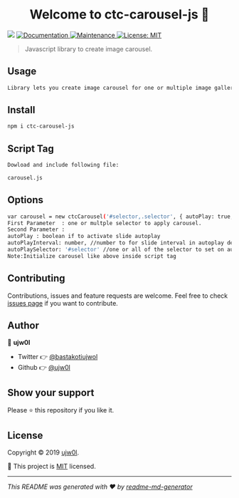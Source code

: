 <h1 align="center">Welcome to ctc-carousel-js 👋</h1>
<p>
  <img src="https://img.shields.io/badge/version-1.2.0-blue.svg?cacheSeconds=2592000" />
  <a href="https://ujw0l.github.io/carousel/">
    <img alt="Documentation" src="https://img.shields.io/badge/documentation-yes-brightgreen.svg" target="_blank" />
  </a>
  <a href="https://github.com/ujw0l/carousel.js/graphs/commit-activity">
    <img alt="Maintenance" src="https://img.shields.io/badge/Maintained%3F-yes-green.svg" target="_blank" />
  </a>
  <a href="https://github.com/ujw0l/carousel.js/blob/master/LICENSE">
    <img alt="License: MIT" src="https://img.shields.io/badge/License-MIT-yellow.svg" target="_blank" />
  </a>
</p>

> Javascript library to create image carousel.  
## Usage

```sh
Library lets you create image carousel for one or multiple image gallery
```

## Install

```sh
npm i ctc-carousel-js
```

## Script Tag

```sh
Dowload and include following file:

carousel.js 
```

## Options

```sh
var carousel = new ctcCarousel('#selector,.selector', { autoPlay: true, autoPlayInterval: number, autoPlaySelector: '#selector' });
First Parameter  : one or multple selector to apply carousel.
Second Parameter : 
autoPlay : boolean if to activate slide autoplay
autoPlayInterval: number, //number to for slide interval in autoplay default 1sec (e.g use 1000 for 1 second , 2000 for 2 seconds and so on)
autoPlaySelector: '#selector' //one or all of the selector to set on autoplay (if left empty all carousel will autoplay)
Note:Initialize carousel like above inside script tag
```




## Contributing

Contributions, issues and feature requests are welcome. Feel free to check [issues page](https://github.com/ujw0l/carousel.js/issues) if you want to contribute.

## Author

👤 **ujw0l**

* Twitter 👉 [@bastakotiujwol](https://twitter.com/bastakotiujwol)
* Github 👉 [@ujw0l](https://github.com/ujw0l)

## Show your support

Please ⭐️ this repository if you like it.

## License

Copyright © 2019 [ujw0l](https://github.com/ujw0l).

📜 This project is [MIT](https://github.com/ujw0l/carousel.js/blob/master/LICENSE) licensed.

***
_This README was generated with ❤️ by [readme-md-generator](https://github.com/kefranabg/readme-md-generator)_